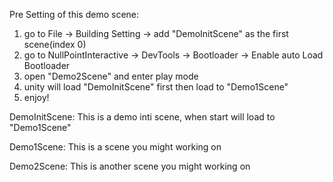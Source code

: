 Pre Setting of this demo scene:
1. go to File -> Building Setting -> add "DemoInitScene" as the first scene(index 0)
2. go to NullPointInteractive -> DevTools -> Bootloader -> Enable auto Load Bootloader
3. open "Demo2Scene" and enter play mode
4. unity will load "DemoInitScene" first then load to "Demo1Scene"
5. enjoy!

DemoInitScene:
This is a demo inti scene, when start will load to "Demo1Scene"

Demo1Scene:
This is a scene you might working on

Demo2Scene:
This is another scene you might working on